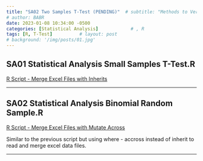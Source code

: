 ```yaml
---
title: "SA02 Two Samples T-Test (PENDING)"  # subtitle: "Methods to Verify Hipothesis about samples vs populationsDescription of R Scripts for data processing."
# author: BABR
date: 2023-01-08 10:34:00 -0500
categories: [Statistical Analysis]            # , R
tags: [R, T-Test]          # layout: post
# background: '/img/posts/01.jpg'
---
```


## SA01 Statistical Analysis Small Samples T-Test.R

[R Script - Merge Excel Files with Inherits](https://github.com/albarey33/Data_Analysis_R/blob/main/01%20Merging%20Excel%20files%20with%20equal%20structure%20with%20inherit.R)

<!--- #### Brief Description: --->

___

## SA02 Statistical Analysis Binomial Random Sample.R

[R Script - Merge Excel Files with Mutate Across](https://github.com/albarey33/Data_Analysis_R/blob/main/02%20Merging%20Excel%20files%20with%20equal%20structure%20with%20mutate%20across.R)

Similar to the previous script but using where - accross instead of inherit to read and merge excel data files.


___